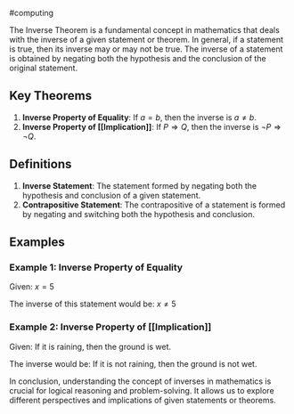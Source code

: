 #computing 

The Inverse Theorem is a fundamental concept in mathematics that deals with the inverse of a given statement or theorem. In general, if a statement is true, then its inverse may or may not be true. The inverse of a statement is obtained by negating both the hypothesis and the conclusion of the original statement.

## Key Theorems

1. **Inverse Property of Equality**: If $a = b$, then the inverse is $a \neq b$.
2. **Inverse Property of [[Implication]]**: If $P \Rightarrow Q$, then the inverse is $\neg P \Rightarrow \neg Q$.

## Definitions

1. **Inverse Statement**: The statement formed by negating both the hypothesis and conclusion of a given statement.
2. **Contrapositive Statement**: The contrapositive of a statement is formed by negating and switching both the hypothesis and conclusion.

## Examples

### Example 1: Inverse Property of Equality
Given: $x = 5$

The inverse of this statement would be: $x \neq 5$

### Example 2: Inverse Property of [[Implication]]
Given: If it is raining, then the ground is wet.

The inverse would be: If it is not raining, then the ground is not wet.

In conclusion, understanding the concept of inverses in mathematics is crucial for logical reasoning and problem-solving. It allows us to explore different perspectives and implications of given statements or theorems.